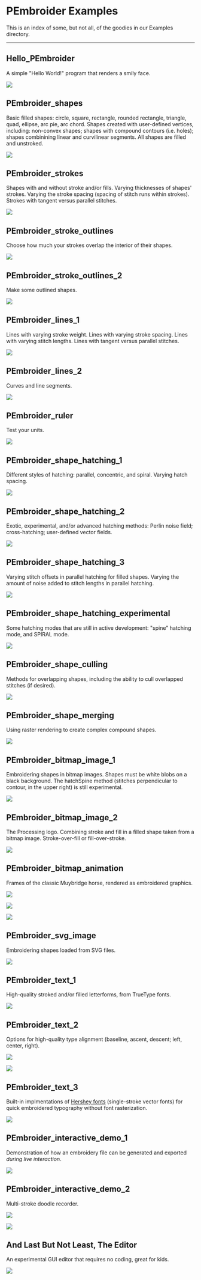 # PEmbroider Examples

This is an index of some, but not all, of the goodies in our Examples directory.

---

## Hello_PEmbroider

A simple "Hello World!" program that renders a smily face. 

[![](Hello_PEmbroider/Hello_PEmbroider_photo.png)](Hello_PEmbroider/)


## PEmbroider_shapes

Basic filled shapes: circle, square, rectangle, rounded rectangle, triangle, quad, ellipse, arc pie, arc chord. Shapes created with user-defined vertices, including: non-convex shapes; shapes with compound contours (i.e. holes); shapes combinining linear and curvilinear segments. All shapes are filled and unstroked. 

[![](PEmbroider_shapes/PEmbroider_shapes_photo.png)](PEmbroider_shapes/)


## PEmbroider_strokes

Shapes with and without stroke and/or fills. Varying thicknesses of shapes' strokes. Varying the stroke spacing (spacing of stitch runs within strokes). Strokes with tangent versus parallel stitches.

[![](PEmbroider_strokes/PEmbroider_strokes_photo.png)](PEmbroider_strokes/)


## PEmbroider_stroke_outlines

Choose how much your strokes overlap the interior of their shapes.

[![](PEmbroider_stroke_outlines/PEmbroider_stroke_outlines_photo.png)](PEmbroider_stroke_outlines/)


## PEmbroider_stroke_outlines_2

Make some outlined shapes.

[![](PEmbroider_stroke_outlines_2/PEmbroider_stroke_outlines_2_photo.png)](PEmbroider_stroke_outlines_2/)


## PEmbroider_lines_1

Lines with varying stroke weight. Lines with varying stroke spacing.
Lines with varying stitch lengths. Lines with tangent versus parallel stitches.

[![](PEmbroider_lines_1/PEmbroider_lines_1_photo.png)](PEmbroider_lines_1/)


## PEmbroider_lines_2

Curves and line segments.

[![](PEmbroider_lines_2/PEmbroider_lines_2_photo.png)](PEmbroider_lines_1/)


## PEmbroider_ruler

Test your units. 

[![](PEmbroider_ruler/PEmbroider_ruler_photo.png)](PEmbroider_ruler/)



## PEmbroider_shape_hatching_1

Different styles of hatching: parallel, concentric, and spiral. Varying hatch spacing. 

[![](PEmbroider_shape_hatching_1/PEmbroider_shape_hatching_1_photo.png)](PEmbroider_shape_hatching_1/)



## PEmbroider_shape_hatching_2

Exotic, experimental, and/or advanced hatching methods: Perlin noise field; cross-hatching; user-defined vector fields.

[![](PEmbroider_shape_hatching_2/PEmbroider_shape_hatching_2_photo.png)](PEmbroider_shape_hatching_2/)



## PEmbroider_shape_hatching_3

Varying stitch offsets in parallel hatching for filled shapes. Varying the amount of noise added to stitch lengths in parallel hatching. 

[![](PEmbroider_shape_hatching_3/PEmbroider_shape_hatching_3_photo.png)](PEmbroider_shape_hatching_3/)


## PEmbroider_shape_hatching_experimental

Some hatching modes that are still in active development: "spine" hatching mode, and SPIRAL mode. 

[![](PEmbroider_shape_hatching_experimental/PEmbroider_shape_hatching_experimental.png)](PEmbroider_shape_hatching_experimental/)



## PEmbroider_shape_culling

Methods for overlapping shapes, including the ability to cull overlapped stitches (if desired).

[![](PEmbroider_shape_culling/PEmbroider_shape_culling_photo.png)](PEmbroider_shape_culling/)



## PEmbroider_shape_merging

Using raster rendering to create complex compound shapes.

[![](PEmbroider_shape_merging/PEmbroider_shape_merging.png)](PEmbroider_shape_merging/)



## PEmbroider_bitmap_image_1

Embroidering shapes in bitmap images. Shapes must be white blobs on a black background. The hatchSpine method (stitches perpendicular to contour, in the upper right) is still experimental.

[![](PEmbroider_bitmap_image_1/PEmbroider_bitmap_image_1.png)](PEmbroider_bitmap_image_1/)



## PEmbroider_bitmap_image_2

The Processing logo. Combining stroke and fill in a filled shape taken from a bitmap image. Stroke-over-fill or fill-over-stroke.

[![](PEmbroider_bitmap_image_2/PEmbroider_bitmap_image_2_photo.png)](PEmbroider_bitmap_image_2/)



## PEmbroider_bitmap_animation

Frames of the classic Muybridge horse, rendered as embroidered graphics. 

[![](PEmbroider_bitmap_animation/PEmbroider_bitmap_animation.png)](PEmbroider_bitmap_animation/)

[![](PEmbroider_bitmap_animation/PEmbroider_bitmap_animation_photo.png)](PEmbroider_bitmap_animation/)

[![](PEmbroider_bitmap_animation/gifs/muybridge_composite.gif)](PEmbroider_bitmap_animation/)




## PEmbroider_svg_image

Embroidering shapes loaded from SVG files.

[![](PEmbroider_svg_image/PEmbroider_svg_image_photo.png)](PEmbroider_svg_image/)



## PEmbroider_text_1

High-quality stroked and/or filled letterforms, from TrueType fonts.

[![](PEmbroider_text_1/PEmbroider_text_1_photo.png)](PEmbroider_text_1/)



## PEmbroider_text_2

Options for high-quality type alignment (baseline, ascent, descent; left, center, right). 

[![](PEmbroider_text_2/PEmbroider_text_2.png)](PEmbroider_text_2/)

[![](PEmbroider_text_2/PEmbroider_text_2_photo.png)](PEmbroider_text_2/)



## PEmbroider_text_3

Built-in implmentations of [Hershey fonts](https://en.wikipedia.org/wiki/Hershey_fonts) (single-stroke vector fonts) for quick embroidered typography without font rasterization. 

[![](PEmbroider_text_3/PEmbroider_text_3_photo.png)](PEmbroider_text_3/)



## PEmbroider_interactive_demo_1

Demonstration of how an embroidery file can be generated and exported *during live interaction*.

[![](PEmbroider_interactive_demo_1/documentation/PEmbroider_interactive_demo_1_1.png)](PEmbroider_interactive_demo_1/)



## PEmbroider_interactive_demo_2

Multi-stroke doodle recorder.

[![](PEmbroider_interactive_demo_2/documentation/PEmbroider_interactive_demo_2a_photo.jpg)](PEmbroider_interactive_demo_2/)

[![](PEmbroider_interactive_demo_2/documentation/interactive_demo_2e_photo.png)](PEmbroider_interactive_demo_2/)



## And Last But Not Least, The Editor

An experimental GUI editor that requires no coding, great for kids.

[![](PEmbroider_Editor/PEmbroider_Editor.png)](PEmbroider_Editor/)


